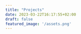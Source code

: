 ```yaml
---
title: "Projects"
date: 2023-03-22T16:17:55+02:00
draft: false
featured_image: '/assets.png'
---
```


